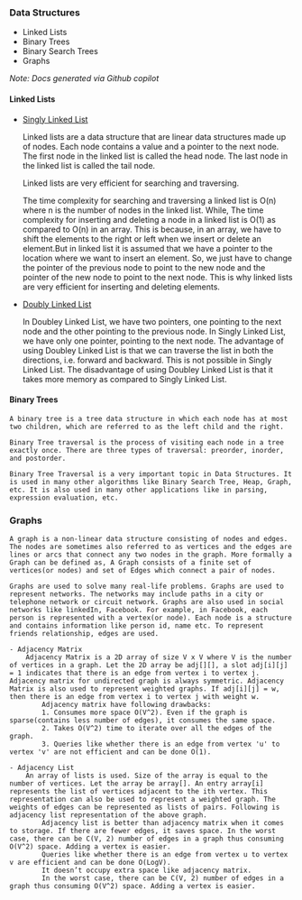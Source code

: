 ### Data Structures

- Linked Lists
- Binary Trees
- Binary Search Trees
- Graphs

*Note: Docs generated via Github copilot*
#### Linked Lists

- [Singly Linked List](singly_linked_list.md)

    Linked lists are a data structure that are linear data structures made up of nodes. Each node contains a value and a pointer to the next node. The first node in the linked list is called the head node. The last node in the linked list is called the tail node.

    Linked lists are very efficient for searching and traversing.

    The time complexity for searching and traversing a linked list is O(n) where n is the number of nodes in the linked list. While, The time complexity for inserting and deleting a node in a linked list is O(1) as compared to O(n) in an array. This is because, in an array, we have to shift the elements to the right or left when we insert or delete an element.But in linked list it is assumed that we have a pointer to the location where we want to insert an element. So, we just have to change the pointer of the previous node to point to the new node and the pointer of the new node to point to the next node. This is why linked lists are very efficient for inserting and deleting elements.

- [Doubly Linked List](doubly_linked_list.md)

    In Doubley Linked List, we have two pointers, one pointing to the next node and the other pointing to the previous node.
    In Singly Linked List, we have only one pointer, pointing to the next node.
    The advantage of using Doubley Linked List is that we can traverse the list in both the directions, i.e. forward and backward. This is not possible in Singly Linked List.
    The disadvantage of using Doubley Linked List is that it takes more memory as compared to Singly Linked List.

#### Binary Trees

    A binary tree is a tree data structure in which each node has at most two children, which are referred to as the left child and the right. 

    Binary Tree traversal is the process of visiting each node in a tree exactly once. There are three types of traversal: preorder, inorder, and postorder.

    Binary Tree Traversal is a very important topic in Data Structures. It is used in many other algorithms like Binary Search Tree, Heap, Graph, etc. It is also used in many other applications like in parsing, expression evaluation, etc.

### Graphs

    A graph is a non-linear data structure consisting of nodes and edges. The nodes are sometimes also referred to as vertices and the edges are lines or arcs that connect any two nodes in the graph. More formally a Graph can be defined as, A Graph consists of a finite set of vertices(or nodes) and set of Edges which connect a pair of nodes.

    Graphs are used to solve many real-life problems. Graphs are used to represent networks. The networks may include paths in a city or telephone network or circuit network. Graphs are also used in social networks like linkedIn, Facebook. For example, in Facebook, each person is represented with a vertex(or node). Each node is a structure and contains information like person id, name etc. To represent friends relationship, edges are used.

    - Adjacency Matrix
        Adjacency Matrix is a 2D array of size V x V where V is the number of vertices in a graph. Let the 2D array be adj[][], a slot adj[i][j] = 1 indicates that there is an edge from vertex i to vertex j. Adjacency matrix for undirected graph is always symmetric. Adjacency Matrix is also used to represent weighted graphs. If adj[i][j] = w, then there is an edge from vertex i to vertex j with weight w.
            Adjacency matrix have following drawbacks:
            1. Consumes more space O(V^2). Even if the graph is sparse(contains less number of edges), it consumes the same space.
            2. Takes O(V^2) time to iterate over all the edges of the graph.
            3. Queries like whether there is an edge from vertex 'u' to vertex 'v' are not efficient and can be done O(1).

    - Adjacency List
        An array of lists is used. Size of the array is equal to the number of vertices. Let the array be array[]. An entry array[i] represents the list of vertices adjacent to the ith vertex. This representation can also be used to represent a weighted graph. The weights of edges can be represented as lists of pairs. Following is adjacency list representation of the above graph.
            Adjacency list is better than adjacency matrix when it comes to storage. If there are fewer edges, it saves space. In the worst case, there can be C(V, 2) number of edges in a graph thus consuming O(V^2) space. Adding a vertex is easier.
            Queries like whether there is an edge from vertex u to vertex v are efficient and can be done O(LogV).
            It doesn’t occupy extra space like adjacency matrix.
            In the worst case, there can be C(V, 2) number of edges in a graph thus consuming O(V^2) space. Adding a vertex is easier.